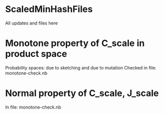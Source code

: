 # ScaledMinHashFiles
All updates and files here

# Monotone property of C_scale in product space
Probability spaces: due to sketching and due to mutation
Checked in file: monotone-check.nb

# Normal property of C_scale, J_scale
In file: monotone-check.nb
